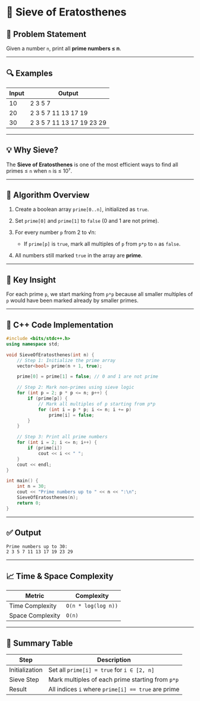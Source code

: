 # 🧮 Sieve of Eratosthenes

## 📌 Problem Statement

Given a number `n`, print all **prime numbers ≤ n**.

---

## 🔍 Examples

| Input | Output                    |
| ----- | ------------------------- |
| 10    | 2 3 5 7                   |
| 20    | 2 3 5 7 11 13 17 19       |
| 30    | 2 3 5 7 11 13 17 19 23 29 |

---

## 💡 Why Sieve?

The **Sieve of Eratosthenes** is one of the most efficient ways to find all primes ≤ `n` when `n` is ≤ 10⁷.

---

## 🧠 Algorithm Overview

1. Create a boolean array `prime[0..n]`, initialized as `true`.
2. Set `prime[0]` and `prime[1]` to `false` (0 and 1 are not prime).
3. For every number `p` from 2 to √n:

   * If `prime[p]` is `true`, mark all multiples of `p` from `p*p` to `n` as `false`.
4. All numbers still marked `true` in the array are **prime**.

---

## 🎯 Key Insight

For each prime `p`, we start marking from `p*p` because all smaller multiples of `p` would have been marked already by smaller primes.

---

## 🧾 C++ Code Implementation

```cpp
#include <bits/stdc++.h>
using namespace std;

void SieveOfEratosthenes(int n) {
    // Step 1: Initialize the prime array
    vector<bool> prime(n + 1, true);

    prime[0] = prime[1] = false; // 0 and 1 are not prime

    // Step 2: Mark non-primes using sieve logic
    for (int p = 2; p * p <= n; p++) {
        if (prime[p]) {
            // Mark all multiples of p starting from p*p
            for (int i = p * p; i <= n; i += p)
                prime[i] = false;
        }
    }

    // Step 3: Print all prime numbers
    for (int i = 2; i <= n; i++) {
        if (prime[i])
            cout << i << " ";
    }
    cout << endl;
}

int main() {
    int n = 30;
    cout << "Prime numbers up to " << n << ":\n";
    SieveOfEratosthenes(n);
    return 0;
}
```

---

## ✅ Output

```
Prime numbers up to 30:
2 3 5 7 11 13 17 19 23 29
```

---

## 📈 Time & Space Complexity

| Metric           | Complexity          |
| ---------------- | ------------------- |
| Time Complexity  | `O(n * log(log n))` |
| Space Complexity | `O(n)`              |

---

## 📌 Summary Table

| Step           | Description                                        |
| -------------- | -------------------------------------------------- |
| Initialization | Set all `prime[i] = true` for `i ∈ [2, n]`         |
| Sieve Step     | Mark multiples of each prime starting from `p*p`   |
| Result         | All indices `i` where `prime[i] == true` are prime |

